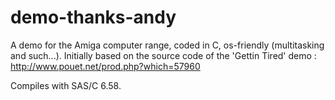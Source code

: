 demo-thanks-andy
================

A demo for the Amiga computer range, coded in C, os-friendly (multitasking and such...).
Initially based on the source code of the 'Gettin Tired' demo : http://www.pouet.net/prod.php?which=57960

Compiles with SAS/C 6.58.
